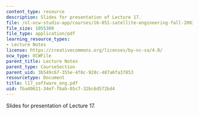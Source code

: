 ```yaml
---
content_type: resource
description: Slides for presentation of Lecture 17.
file: /ol-ocw-studio-app/courses/16-851-satellite-engineering-fall-2003/fba4062134effbab05c732bc6d572bd4_l17_software_eng.pdf
file_size: 1055300
file_type: application/pdf
learning_resource_types:
- Lecture Notes
license: https://creativecommons.org/licenses/by-nc-sa/4.0/
ocw_type: OCWFile
parent_title: Lecture Notes
parent_type: CourseSection
parent_uid: 3b549c67-355e-4f8c-928c-487a6fa37853
resourcetype: Document
title: l17_software_eng.pdf
uid: fba40621-34ef-fbab-05c7-32bc6d572bd4
---
```

Slides for presentation of Lecture 17.